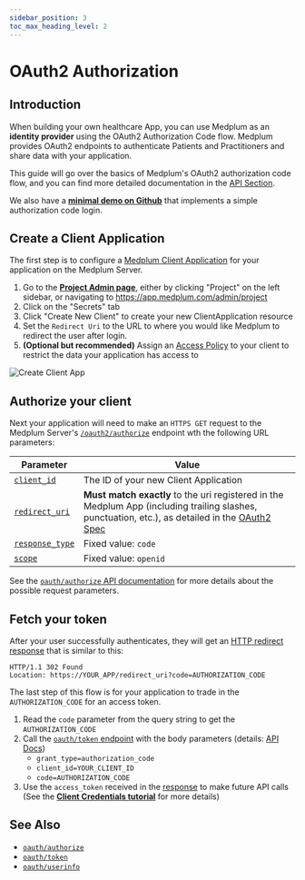 ```yaml
---
sidebar_position: 3
toc_max_heading_level: 2
---
```


# OAuth2 Authorization

## Introduction

When building your own healthcare App, you can use Medplum as an **identity provider** using the OAuth2 Authorization Code flow. Medplum provides OAuth2 endpoints to authenticate Patients and Practitioners and share data with your application.

This guide will go over the basics of Medplum's OAuth2 authorization code flow, and you can find more detailed documentation in the [API Section](../../api/oauth/).

We also have a **[minimal demo on Github](https://github.com/medplum/medplum-oauth-demo)** that implements a simple authorization code login.

## Create a Client Application

The first step is to configure a [Medplum Client Application](https://app.medplum.com/ClientApplication) for your application on the Medplum Server.

1. Go to the [**Project Admin page**](https://app.medplum.com/admin/project), either by clicking "Project" on the left sidebar, or navigating to https://app.medplum.com/admin/project
2. Click on the "Secrets" tab
3. Click "Create New Client" to create your new ClientApplication resource
4. Set the `Redirect Uri` to the URL to where you would like Medplum to redirect the user after login.
5. **(Optional but recommended)** Assign an [Access Policy](./access-control) to your client to restrict the data your application has access to

![Create Client App](/img/create-client-app.png)

## Authorize your client

Next your application will need to make an `HTTPS GET` request to the Medplum Server's [`/oauth2/authorize`](../../api/oauth/authorize) endpoint wth the following URL parameters:

| Parameter                                                             | Value                                                                                                                                                                                                     |
| --------------------------------------------------------------------- | --------------------------------------------------------------------------------------------------------------------------------------------------------------------------------------------------------- |
| [`client_id`](../../api/oauth/authorize#clientid-required)         | The ID of your new Client Application                                                                                                                                                                     |
| [`redirect_uri`](../../api/oauth/authorize#redirecturi-required)   | **Must match exactly** to the uri registered in the Medplum App (including trailing slashes, punctuation, etc.), as detailed in the [OAuth2 Spec](https://www.rfc-editor.org/rfc/rfc6749#section-3.1.2.3) |
| [`response_type`](../../api/oauth/authorize#responsetype-required) | Fixed value: `code`                                                                                                                                                                                       |
| [`scope`](../../api/oauth/authorize#scope-required)                | Fixed value: `openid`                                                                                                                                                                                     |

See the [`oauth/authorize` API documentation](../../api/oauth/authorize) for more details about the possible request parameters.

## Fetch your token

After your user successfully authenticates, they will get an [HTTP redirect response](../../api/oauth/authorize#authorization-code-grant) that is similar to this:

```
HTTP/1.1 302 Found
Location: https://YOUR_APP/redirect_uri?code=AUTHORIZATION_CODE
```

The last step of this flow is for your application to trade in the `AUTHORIZATION_CODE` for an access token.

1. Read the `code` parameter from the query string to get the `AUTHORIZATION_CODE`
2. Call the [`oauth/token` endpoint](../../api/oauth/token) with the body parameters (details: [API Docs](../../api/oauth/token#request-parameters-in-body))
   - `grant_type=authorization_code`
   - `client_id=YOUR_CLIENT_ID`
   - `code=AUTHORIZATION_CODE`
3. Use the `access_token` received in the [response](../../api/oauth/token#sample-response) to make future API calls (See the [**Client Credentials tutorial**](./client-credentials) for more details)

## See Also

- [`oauth/authorize`](../../api/oauth/authorize)
- [`oauth/token`](../../api/oauth/token)
- [`oauth/userinfo`](../../api/oauth/userinfo)
